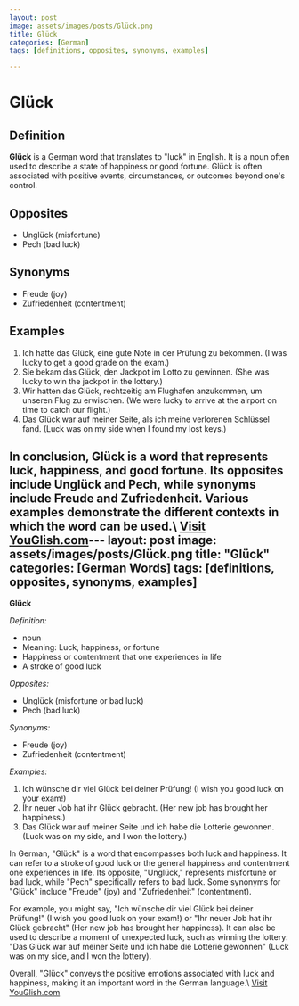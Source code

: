 ```yaml
---
layout: post
image: assets/images/posts/Glück.png
title: Glück
categories: [German]
tags: [definitions, opposites, synonyms, examples]

---
```


# Glück

## Definition
**Glück** is a German word that translates to "luck" in English. It is a noun often used to describe a state of happiness or good fortune. Glück is often associated with positive events, circumstances, or outcomes beyond one's control.

## Opposites
- Unglück (misfortune)
- Pech (bad luck)

## Synonyms
- Freude (joy)
- Zufriedenheit (contentment)

## Examples
1. Ich hatte das Glück, eine gute Note in der Prüfung zu bekommen. (I was lucky to get a good grade on the exam.)
2. Sie bekam das Glück, den Jackpot im Lotto zu gewinnen. (She was lucky to win the jackpot in the lottery.)
3. Wir hatten das Glück, rechtzeitig am Flughafen anzukommen, um unseren Flug zu erwischen. (We were lucky to arrive at the airport on time to catch our flight.)
4. Das Glück war auf meiner Seite, als ich meine verlorenen Schlüssel fand. (Luck was on my side when I found my lost keys.)

In conclusion, **Glück** is a word that represents luck, happiness, and good fortune. Its opposites include Unglück and Pech, while synonyms include Freude and Zufriedenheit. Various examples demonstrate the different contexts in which the word can be used.\ <a id="yg-widget-0" class="youglish-widget" data-query="Glück" data-lang="german" data-components="8412" data-auto-start="0" data-bkg-color="theme_light" data-title="How%20to%20pronounce%20Glück%20in%20German"  rel="nofollow" href="https://youglish.com">Visit YouGlish.com</a><script async src="https://youglish.com/public/emb/widget.js" charset="utf-8"></script>---
layout: post
image: assets/images/posts/Glück.png
title: "Glück"
categories: [German Words]
tags: [definitions, opposites, synonyms, examples]
---

**Glück**

*Definition:*
* noun
* Meaning: Luck, happiness, or fortune
* Happiness or contentment that one experiences in life
* A stroke of good luck

*Opposites:*
* Unglück (misfortune or bad luck)
* Pech (bad luck)

*Synonyms:*
* Freude (joy)
* Zufriedenheit (contentment)

*Examples:*
1. Ich wünsche dir viel Glück bei deiner Prüfung! (I wish you good luck on your exam!)
2. Ihr neuer Job hat ihr Glück gebracht. (Her new job has brought her happiness.)
3. Das Glück war auf meiner Seite und ich habe die Lotterie gewonnen. (Luck was on my side, and I won the lottery.)

In German, "Glück" is a word that encompasses both luck and happiness. It can refer to a stroke of good luck or the general happiness and contentment one experiences in life. Its opposite, "Unglück," represents misfortune or bad luck, while "Pech" specifically refers to bad luck. Some synonyms for "Glück" include "Freude" (joy) and "Zufriedenheit" (contentment).

For example, you might say, "Ich wünsche dir viel Glück bei deiner Prüfung!" (I wish you good luck on your exam!) or "Ihr neuer Job hat ihr Glück gebracht" (Her new job has brought her happiness). It can also be used to describe a moment of unexpected luck, such as winning the lottery: "Das Glück war auf meiner Seite und ich habe die Lotterie gewonnen" (Luck was on my side, and I won the lottery).

Overall, "Glück" conveys the positive emotions associated with luck and happiness, making it an important word in the German language.\ <a id="yg-widget-0" class="youglish-widget" data-query="Glück" data-lang="german" data-components="8412" data-auto-start="0" data-bkg-color="theme_light" data-title="How%20to%20pronounce%20Glück%20in%20German"  rel="nofollow" href="https://youglish.com">Visit YouGlish.com</a><script async src="https://youglish.com/public/emb/widget.js" charset="utf-8"></script>